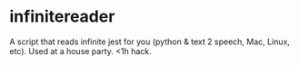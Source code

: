 # infinitereader
A script that reads infinite jest for you (python &amp; text 2 speech, Mac, Linux, etc). Used at a house party. &lt;1h hack.
